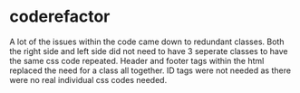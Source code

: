 # coderefactor

A lot of the issues within the code came down to redundant classes. Both the right side and left side did not need to have 3 seperate classes to have the same css code repeated. Header and footer tags within the html replaced the need for a class all together. ID tags were not needed as there were no real individual css codes needed.